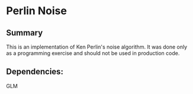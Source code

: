 # Perlin Noise

## Summary
This is an implementation of Ken Perlin's noise algorithm.  It was done only as a programming exercise
and should not be used in production code.

## Dependencies:

GLM
